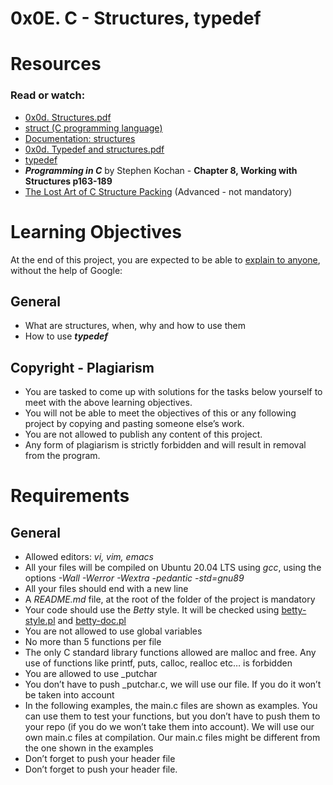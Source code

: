 # 0x0E. C - Structures, typedef

# Resources
### Read or watch:

* [0x0d. Structures.pdf](https://s3.amazonaws.com/alx-intranet.hbtn.io/uploads/misc/2021/1/6eb80c79c99f6125450a0dc11b300d46238d1a5a.pdf?X-Amz-Algorithm=AWS4-HMAC-SHA256&X-Amz-Credential=AKIARDDGGGOUSBVO6H7D%2F20230717%2Fus-east-1%2Fs3%2Faws4_request&X-Amz-Date=20230717T070249Z&X-Amz-Expires=86400&X-Amz-SignedHeaders=host&X-Amz-Signature=285b2df6729c37ff47dcbbd1d11beaadc753b89b638ba4fed44e78d3e27dad5b)
* [struct (C programming language)](https://en.wikipedia.org/wiki/Struct_(C_programming_language))
* [Documentation: structures](https://github.com/alx-tools/Betty/wiki/Documentation:-Data-structures)
* [0x0d. Typedef and structures.pdf](https://s3.amazonaws.com/alx-intranet.hbtn.io/uploads/misc/2021/1/c8ff3e6f7202be7fa489a584e41d005504a07c23.pdf?X-Amz-Algorithm=AWS4-HMAC-SHA256&X-Amz-Credential=AKIARDDGGGOUSBVO6H7D%2F20230717%2Fus-east-1%2Fs3%2Faws4_request&X-Amz-Date=20230717T070333Z&X-Amz-Expires=86400&X-Amz-SignedHeaders=host&X-Amz-Signature=90df33ae3a68ba882c8a2f27a88bba77f37a883caebb5b75bfaa406d3b8f4fe7)
* [typedef](https://publications.gbdirect.co.uk//c_book/chapter8/typedef.html)
* ***Programming in C*** by Stephen Kochan - **Chapter 8, Working with Structures p163-189**
* [The Lost Art of C Structure Packing](http://www.catb.org/esr/structure-packing/) (Advanced - not mandatory)


# Learning Objectives
At the end of this project, you are expected to be able to [explain to anyone](https://fs.blog/feynman-learning-technique/?fbclid=IwAR2K5_BGPVo0QjJXkOIIqNsqcXK4lTskPWJvA0asKQIGtCPWaQBdKmj1Ztg "explain to anyone"), without the help of Google:

## General
* What are structures, when, why and how to use them
* How to use ***typedef***

## Copyright - Plagiarism
* You are tasked to come up with solutions for the tasks below yourself to meet with the above learning objectives.
* You will not be able to meet the objectives of this or any following project by copying and pasting someone else’s work.
* You are not allowed to publish any content of this project.
* Any form of plagiarism is strictly forbidden and will result in removal from the program.

# Requirements
## General
* Allowed editors: *vi, vim, emacs*
* All your files will be compiled on Ubuntu 20.04 LTS using *gcc*, using the options *-Wall -Werror -Wextra -pedantic -std=gnu89*
* All your files should end with a new line
* A *README.md* file, at the root of the folder of the project is mandatory
* Your code should use the *Betty* style. It will be checked using [betty-style.pl](https://github.com/alx-tools/Betty/blob/master/betty-style.pl "betty-style.pl") and [betty-doc.pl](https://github.com/alx-tools/Betty/blob/master/betty-doc.pl "betty-doc.pl")
* You are not allowed to use global variables
* No more than 5 functions per file
* The only C standard library functions allowed are malloc and free. Any use of functions like printf, puts, calloc, realloc etc… is forbidden
* You are allowed to use _putchar
* You don’t have to push _putchar.c, we will use our file. If you do it won’t be taken into account
* In the following examples, the main.c files are shown as examples. You can use them to test your functions, but you don’t have to push them to your repo (if you do we won’t take them into account). We will use our own main.c files at compilation. Our main.c files might be different from the one shown in the examples
* Don’t forget to push your header file
* Don’t forget to push your header file.